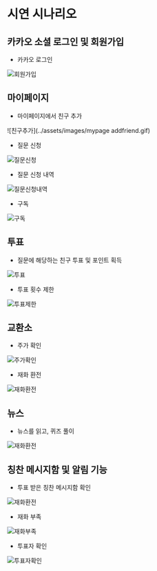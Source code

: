 <h1>시연 시나리오</h1>

<h2>카카오 소셜 로그인 및 회원가입</h2>

* 카카오 로그인

![회원가입](../assets/images/kakao.gif)

<h2>마이페이지</h2>

* 마이페이지에서 친구 추가

![친구추가](../assets/images/mypage addfriend.gif)

* 질문 신청

![질문신청](../assets/images/registques.gif)

* 질문 신청 내역

![질문신청내역](../assets/images/applyquestion.gif)

* 구독

![구독](../assets/images/sub.gif)

<h2>투표</h2>

* 질문에 해당하는 친구 투표 및 포인트 획득

![투표](../assets/images/vote.gif)

* 투표 횟수 제한

![투표제한](../assets/images/time.gif)

<h2>교환소</h2>

* 주가 확인

![주가확인](../assets/images/kospi.gif)

* 재화 환전

![재화환전](../assets/images/exchange.gif)

<h2>뉴스</h2>

* 뉴스를 읽고, 퀴즈 풀이

![재화환전](../assets/images/newsandquiz.gif)

<h2>칭찬 메시지함 및 알림 기능</h2>

* 투표 받은 칭찬 메시지함 확인

![재화환전](../assets/images/message.gif)

* 재화 부족

![재화부족](../assets/images/short.gif)

* 투표자 확인

![투표자확인](../assets/images/check.gif)

